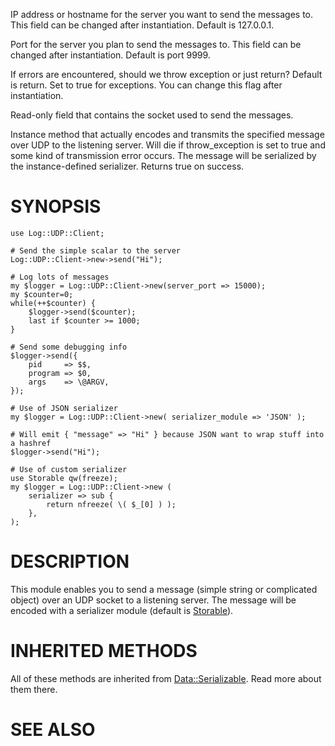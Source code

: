 IP address or hostname for the server you want to send the messages to.
This field can be changed after instantiation. Default is 127.0.0.1.

Port for the server you plan to send the messages to.
This field can be changed after instantiation. Default is port 9999.

If errors are encountered, should we throw exception or just return?
Default is return. Set to true for exceptions. You can change this flag
after instantiation.

Read-only field that contains the socket used to send the messages.

Instance method that actually encodes and transmits the specified message
over UDP to the listening server. Will die if throw_exception is set to true
and some kind of transmission error occurs. The message will be serialized by
the instance-defined serializer. Returns true on success.

# SYNOPSIS

    use Log::UDP::Client;

    # Send the simple scalar to the server
    Log::UDP::Client->new->send("Hi");

    # Log lots of messages
    my $logger = Log::UDP::Client->new(server_port => 15000);
    my $counter=0;
    while(++$counter) {
        $logger->send($counter);
        last if $counter >= 1000;
    }

    # Send some debugging info
    $logger->send({
        pid     => $$,
        program => $0,
        args    => \@ARGV,
    });

    # Use of JSON serializer
    my $logger = Log::UDP::Client->new( serializer_module => 'JSON' );

    # Will emit { "message" => "Hi" } because JSON want to wrap stuff into a hashref
    $logger->send("Hi");

    # Use of custom serializer
    use Storable qw(freeze);
    my $logger = Log::UDP::Client->new (
        serializer => sub {
            return nfreeze( \( $_[0] ) );
        },
    );

# DESCRIPTION

This module enables you to send a message (simple string or complicated object)
over an UDP socket to a listening server. The message will be encoded with a
serializer module (default is [Storable](http://search.cpan.org/perldoc?Storable)).

# INHERITED METHODS

All of these methods are inherited from [Data::Serializable](http://search.cpan.org/perldoc?Data::Serializable). Read more about them there.

# SEE ALSO